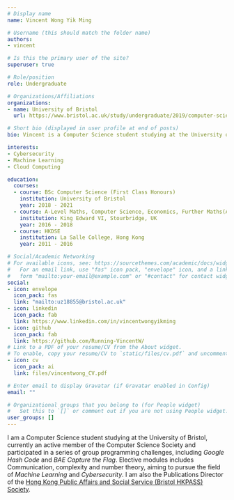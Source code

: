 ```yaml
---
# Display name
name: Vincent Wong Yik Ming

# Username (this should match the folder name)
authors:
- vincent

# Is this the primary user of the site?
superuser: true

# Role/position
role: Undergraduate

# Organizations/Affiliations
organizations:
- name: University of Bristol
  url: https://www.bristol.ac.uk/study/undergraduate/2019/computer-science/bsc-comp-sci/

# Short bio (displayed in user profile at end of posts)
bio: Vincent is a Computer Science student studying at the University of Bristol.

interests:
- Cybersecurity
- Machine Learning
- Cloud Computing

education:
  courses:
  - course: BSc Computer Science (First Class Honours)
    institution: University of Bristol
    year: 2018 - 2021
  - course: A-Level Maths, Computer Science, Economics, Further Maths(A*AAA)
    institution: King Edward VI, Stourbridge, UK
    year: 2016 - 2018
  - course: HKDSE
    institution: La Salle College, Hong Kong
    year: 2011 - 2016

# Social/Academic Networking
# For available icons, see: https://sourcethemes.com/academic/docs/widgets/#icons
#   For an email link, use "fas" icon pack, "envelope" icon, and a link in the
#   form "mailto:your-email@example.com" or "#contact" for contact widget.
social:
- icon: envelope
  icon_pack: fas
  link: "mailto:uz18855@bristol.ac.uk"
- icon: linkedin
  icon_pack: fab
  link: https://www.linkedin.com/in/vincentwongyikming
- icon: github
  icon_pack: fab
  link: https://github.com/Running-VincentW/
# Link to a PDF of your resume/CV from the About widget.
# To enable, copy your resume/CV to `static/files/cv.pdf` and uncomment the lines below.  
- icon: cv
  icon_pack: ai
  link: files/vincentwong_CV.pdf

# Enter email to display Gravatar (if Gravatar enabled in Config)
email: ""

# Organizational groups that you belong to (for People widget)
#   Set this to `[]` or comment out if you are not using People widget.  
user_groups: []
---
```


I am a Computer Science student studying at the University of Bristol, currently an active member of the Computer Science Society and participated in a series of group programming challenges, including _Google Hash Code_ and _BAE Capture the Flag_.
Elective modules includes Communication, complexity and number theory, aiming to pursue the field of _Machine Learning_ and _Cybersecurity_.
I am also the Publications Director of the [Hong Kong Public Affairs and Social Service (Bristol HKPASS) Society](https://www.bristolhkpass.org/).

